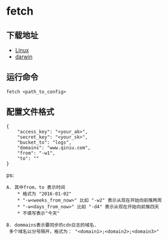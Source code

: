 # fetch

## 下载地址
* [Linux](http://devtools.qiniu.com/linux64/fetch)
* [darwin](http://devtools.qiniu.com/darwin/fetch)


## 运行命令

```
fetch <path_to_config>
```

## 配置文件格式

```
{
	"access_key": "<your_ak>",
	"secret_key": "<your_sk>",
	"bucket_to": "logs",
	"domains": "www.qiniu.com",
	"from": "-w1",
	"to": ""
}
```
ps:

    A. 其中from，to 表示时间
        * 格式为 "2016-01-02"
        * "-w<weeks_from_now>" 比如 "-w2" 表示从现在开始向前推两周
        * "-w<days_from_now>" 比如 "-d4" 表示从现在开始向前推四天
        * 不填写表示"今天"

    B. dommains表示要同步的cdn日志的域名.
     多个域名以分号隔开，格式为： "<domain1>;<domain2>;<domain3>"
